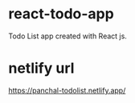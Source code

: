 # react-todo-app

Todo List app created with React js.

# netlify url

https://panchal-todolist.netlify.app/
